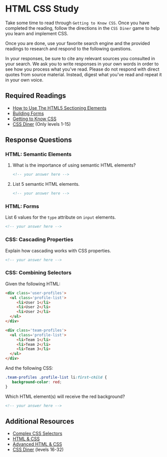 # HTML CSS Study

Take some time to read through `Getting to Know CSS`. Once you have completed
the reading, follow the directions in the `CSS Diner` game to help you learn and
implement CSS.

Once you are done, use your favorite search engine and the provided readings to
research and respond to the following questions.

In your responses, be sure to cite any relevant sources you consulted in your
search. We ask you to write responses in your own words in order to see how you
process what you've read. Please do not respond with direct quotes from source
material. Instead, digest what you've read and repeat it in your own voice.

## Required Readings

- [How to Use The HTML5 Sectioning Elements](http://blog.teamtreehouse.com/use-html5-sectioning-elements)
- [Building Forms](https://learn.shayhowe.com/html-css/building-forms/)
- [Getting to Know CSS](https://learn.shayhowe.com/html-css/getting-to-know-css/)
- [CSS Diner](https://flukeout.github.io/) (Only levels 1-15)

## Response Questions

### HTML: Semantic Elements

1. What is the importance of using semantic HTML elements?

    ```md
    <!-- your answer here -->
    ```

1. List 5 semantic HTML elements.

    ```md
    <!-- your answer here -->
    ```

### HTML: Forms

List 6 values for the `type` attribute on `input` elements.

```md
<!-- your answer here -->
```

### CSS: Cascading Properties

Explain how cascading works with CSS properties.

```md
<!-- your answer here -->
```

### CSS: Combining Selectors

Given the following HTML:

```html
<div class='user-profiles'>
  <ul class='profile-list'>
     <li>User 1</li>
     <li>User 2</li>
     <li>User 2</li>
  </ul>
</div>

<div class='team-profiles'>
  <ul class='profile-list'>
     <li>Team 1</li>
     <li>Team 2</li>
     <li>Team 3</li>
  </ul>
</div>
```
And the following CSS:

```css
.team-profiles .profile-list li:first-child {
   background-color: red;
}
```

Which HTML element(s) will receive the red background?

  ```md
  <!-- your answer here -->
  ```

## Additional Resources

- [Complex CSS Selectors](https://learn.shayhowe.com/advanced-html-css/complex-selectors/)
- [HTML & CSS](https://learn.shayhowe.com/html-css/)
- [Advanced HTML & CSS](https://learn.shayhowe.com/advanced-html-css/)
- [CSS Diner](https://flukeout.github.io/) (levels 16-32)
